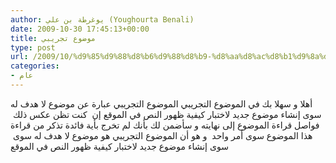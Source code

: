 ```yaml
---
author: يوغرطة بن علي (Youghourta Benali)
date: 2009-10-30 17:45:13+00:00
title: موضوع تجريبي
type: post
url: /2009/10/%d9%85%d9%88%d8%b6%d9%88%d8%b9-%d8%aa%d8%ac%d8%b1%d9%8a%d8%a8%d9%8a/
categories:
- عام
---
```


أهلا و سهلا بك في الموضوع التجريبي
الموضوع التجريبي عبارة عن موضوع لا هدف له سوى إنشاء موضوع جديد لاختبار كيفية ظهور النص في الموقع
إن  كنت تظن عكس ذلك  فواصل قراءة الموضوع إلى نهايته و سأضمن لك بأنك لم تخرج بأية فائدة تذكر من قراءة هذا الموضوع
سوى أمر واحد  و هو أن الموضوع التجريبي هو موضوع لا هدف له سوى  سوى إنشاء موضوع جديد لاختبار كيفية ظهور النص في الموقع
